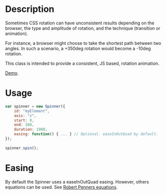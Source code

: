 Description
==================
Sometimes CSS rotation can have unconsistent results depending on the browser, the type and amplitude of rotation, and the technique (transition or animation). 

For instance, a browser might choose to take the shortest path between two angles. In such a scenario, a +350deg rotation would become a -10deg rotation.

This class is intended to provide a consistent, JS based, rotation animation.

[Demo](https://jsfiddle.net/Wonderbanners/bc2xdsfq/11/).



Usage
==================

```javascript
var spinner = new Spinner({
    id: "myElement",
    axis: "z",
    start: 0,
    end: 360,
    duration: 1000,
    easing: function() { ... } // Optional. easeInOutQuad by default.
});
	
spinner.spin();
```


Easing
==================

By default the Spinner uses a easeInOutQuad easing.
However, others equations can be used. See [Robert Penners equations](https://forum.kirupa.com/t/robert-penners-easing-equations-in-pure-js-no-jquery/330985).
